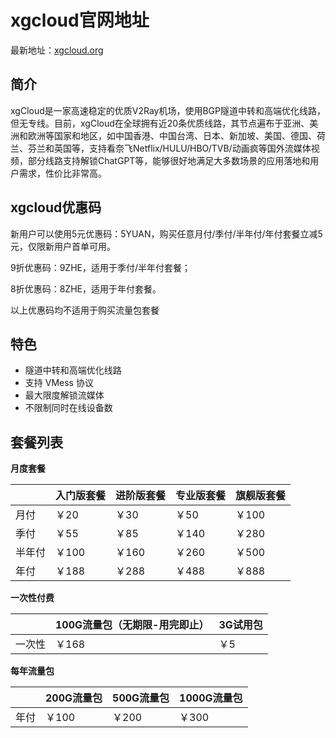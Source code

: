 # xgcloud官网地址

最新地址：[xgcloud.org](https://www.xgcloud.org/#/register?code=SEYqcyR1)

## 简介

xgCloud是一家高速稳定的优质V2Ray机场，使用BGP隧道中转和高端优化线路，但无专线。目前，xgCloud在全球拥有近20条优质线路，其节点遍布于亚洲、美洲和欧洲等国家和地区，如中国香港、中国台湾、日本、新加坡、美国、德国、荷兰、芬兰和英国等，支持看奈飞Netflix/HULU/HBO/TVB/动画疯等国外流媒体视频，部分线路支持解锁ChatGPT等，能够很好地满足大多数场景的应用落地和用户需求，性价比非常高。

## xgcloud优惠码

新用户可以使用5元优惠码：5YUAN，购买任意月付/季付/半年付/年付套餐立减5元，仅限新用户首单可用。

9折优惠码：9ZHE，适用于季付/半年付套餐；

8折优惠码：8ZHE，适用于年付套餐。

以上优惠码均不适用于购买流量包套餐

## 特色

* 隧道中转和高端优化线路
* 支持 VMess 协议
* 最大限度解锁流媒体
* 不限制同时在线设备数

## 套餐列表

**月度套餐**

||入门版套餐|进阶版套餐|专业版套餐|旗舰版套餐|
|----|----|----|----|----|
|月付|￥20|￥30|￥50|￥100|
|季付|￥55|￥85|￥140|￥280|
|半年付|￥100|￥160|￥260|￥500|
|年付|￥188|￥288|￥488|￥888|

**一次性付费**

||100G流量包（无期限-用完即止）|3G试用包|
|----|----|----|
|一次性|￥168|￥5|

**每年流量包**

||200G流量包|500G流量包|1000G流量包|
|----|----|----|----|
|年付|￥100|￥200|￥300|
